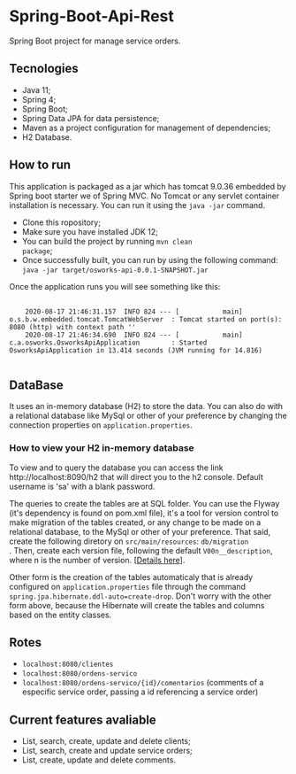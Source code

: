 # Spring-Boot-Api-Rest
Spring Boot project for manage service orders.

## Tecnologies
- Java 11;
- Spring 4;
- Spring Boot;
- Spring Data JPA for data persistence;
- Maven as a project configuration for management of dependencies;
- H2 Database.

## How to run
This application is packaged as a jar which has tomcat 9.0.36 embedded by Spring boot starter we of Spring MVC. No Tomcat or any servlet container installation is necessary. You can run it using the <code>java -jar</code> command.
- Clone this ropository;
- Make sure you have installed JDK 12;
- You can build the project by running <code>mvn clean package</code>;
- Once successfully built, you can run by using the following command:
<code>java -jar target/osworks-api-0.0.1-SNAPSHOT.jar</code>

<p>Once the application runs you will see something like this:</p>
<pre>
	<code>
	2020-08-17 21:46:31.157  INFO 824 --- [           main] o.s.b.w.embedded.tomcat.TomcatWebServer  : Tomcat started on port(s): 8080 (http) with context path ''
 	2020-08-17 21:46:34.690  INFO 824 --- [           main] c.a.osworks.OsworksApiApplication        : Started OsworksApiApplication in 13.414 seconds (JVM running for 14.816)
 	</code>
</pre>

## DataBase 
It uses an in-memory database (H2) to store the data. You can also do with a relational database like MySql or other of your preference by changing the connection properties on <code>application.properties</code>.

### How to view your H2 in-memory database
<p>
	To view and to query the database you can access the link http://localhost:8090/h2 that will direct you to the h2 console. Default username is 'sa' with a blank password.
</p>
<p>
	The queries to create the tables are at SQL folder. You can use the Flyway (it's dependency is found on pom.xml file), it's a tool for version control to make migration of the tables created, or any change to be made on a relational database, to the MySql or other of your preference. That said, create the following diretory on <code>src/main/resources</code>: <code>db/migration</code><br/>. Then, create each version file, following the default <code>V00n__description</code>, where n is the number of version. <a href="https://flywaydb.org/documentation/migrations">[Details here]</a>.
</p>
<p>
	Other form is the creation of the tables automaticaly that is already configured on <code>application.properties</code> file through the command <code>spring.jpa.hibernate.ddl-auto=create-drop</code>. Don't worry with the other form above, because the Hibernate will create the tables and columns based on the entity classes.
</p>

## Rotes
- <code>localhost:8080/clientes</code>
- <code>localhost:8080/ordens-servico</code>
- <code>localhost:8080/ordens-servico/{id}/comentarios</code> (comments of a especific service order, passing a id referencing a service order)

## Current features avaliable
- List, search, create, update and delete clients;
- List, search, create and update service orders;
- List, create, update and delete comments.
